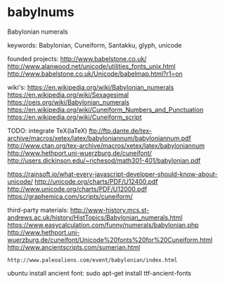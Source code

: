 # babylnums
Babylonian numerals

keywords:
	Babylonian, Cuneiform, Santakku, glyph, unicode

founded projects:
	http://www.babelstone.co.uk/
	http://www.alanwood.net/unicode/utilities_fonts_unix.html
	http://www.babelstone.co.uk/Unicode/babelmap.html?r1=on

wiki's:
	https://en.wikipedia.org/wiki/Babylonian_numerals
	https://en.wikipedia.org/wiki/Sexagesimal
	https://oeis.org/wiki/Babylonian_numerals
	https://en.wikipedia.org/wiki/Cuneiform_Numbers_and_Punctuation
	https://en.wikipedia.org/wiki/Cuneiform_script

TODO: integrate TeX(laTeX)
	ftp://ftp.dante.de/tex-archive/macros/xetex/latex/babyloniannum/babyloniannum.pdf
	http://www.ctan.org/tex-archive/macros/xetex/latex/babyloniannum
	http://www.hethport.uni-wuerzburg.de/cuneifont/
	http://users.dickinson.edu/~richesod/math301-401/babylonian.pdf


https://rainsoft.io/what-every-javascript-developer-should-know-about-unicode/
http://unicode.org/charts/PDF/U12400.pdf
http://www.unicode.org/charts/PDF/U12000.pdf
https://graphemica.com/scripts/cuneiform/


third-party materials:
	http://www-history.mcs.st-andrews.ac.uk/history/HistTopics/Babylonian_numerals.html
	https://www.easycalculation.com/funny/numerals/babylonian.php
	http://www.hethport.uni-wuerzburg.de/cuneifont/Unicode%20fonts%20for%20Cuneiform.html
	http://www.ancientscripts.com/sumerian.html

	http://www.paleoaliens.com/event/babylonian/index.html


ubuntu install ancient font:
	sudo apt-get install ttf-ancient-fonts
